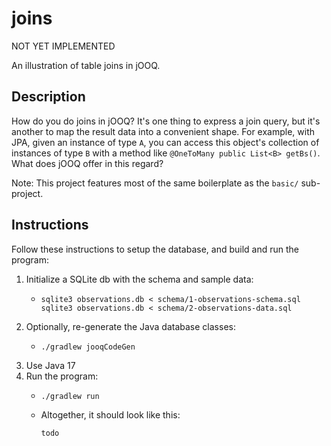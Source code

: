 # joins

NOT YET IMPLEMENTED

An illustration of table joins in jOOQ.


## Description

How do you do joins in jOOQ? It's one thing to express a join query, but it's another to map the result data into a
convenient shape. For example, with JPA, given an instance of type `A`, you can access this object's collection of instances
of type `B` with a method like `@OneToMany public List<B> getBs()`. What does jOOQ offer in this regard?     

Note: This project features most of the same boilerplate as the `basic/` sub-project.


## Instructions

Follow these instructions to setup the database, and build and run the program:

1. Initialize a SQLite db with the schema and sample data:
   * ```shell
     sqlite3 observations.db < schema/1-observations-schema.sql
     sqlite3 observations.db < schema/2-observations-data.sql
     ```
2. Optionally, re-generate the Java database classes:
    * ```shell
      ./gradlew jooqCodeGen
      ```
3. Use Java 17
4. Run the program:
   * ```shell
     ./gradlew run
     ```
   * Altogether, it should look like this:
     ```text
     todo
     ```
